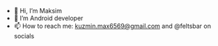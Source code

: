 - 👋 Hi, I’m Maksim
- 👀 I’m Android developer
- 📫 How to reach me: kuzmin.max6569@gmail.com and @feltsbar on socials

<!---
feltsbar/feltsbar is a ✨ special ✨ repository because its `README.md` (this file) appears on your GitHub profile.
You can click the Preview link to take a look at your changes.
--->
